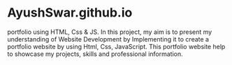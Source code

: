 # AyushSwar.github.io
portfolio using HTML, Css &amp; JS.
In this project, my aim is to present my understanding of Website Development by Implementing it to create a portfolio website by using Html, Css, JavaScript. 
This portfolio website help to showcase my projects, skills and professional information. 
